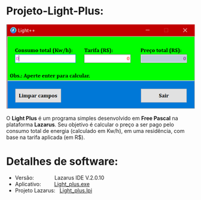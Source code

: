 # Projeto-Light-Plus:

![Tela](/Imagens/Tela.png)

O **Light Plus** é um programa simples desenvolvido em **Free Pascal** na plataforma **Lazarus**. Seu objetivo é calcular o preço a ser pago pelo consumo total de energia (calculado em Kw/h), em uma residência, com base na tarifa aplicada (em R$).


# Detalhes de software:
  * Versão: &nbsp;&nbsp;&nbsp;&nbsp;&nbsp;&nbsp;&nbsp;&nbsp;&nbsp;&nbsp;&nbsp;&nbsp; Lazarus IDE V.2.0.10
  * Aplicativo: &nbsp;&nbsp;&nbsp;&nbsp;&nbsp;&nbsp;&nbsp; [Light_plus.exe](/Light_plus.exe)
  * Projeto Lazarus: &nbsp; [Light_plus.lpi](/Light_plus.lpi)
